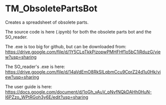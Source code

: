 # TM_ObsoletePartsBot
Creates a spreadsheet of obsolete parts.

The source code is here (.ipynb) for both the obsolete parts bot and the SO_reader.


The .exe is too big for github, but can be downloaded from:
https://drive.google.com/file/d/1Y5CLqTkkPjzopwPMHFHf1o5bC1iRduzG/view?usp=sharing


The SO_reader's .exe is here:
https://drive.google.com/file/d/14aVdEmO8RkSILqbmCcu9CprZ24d1u0Hk/view?usp=sharing

The user guide is here:
https://docs.google.com/document/d/1oGh_vAuV_pNvfNQkDAHh0HuN-l6PZzo_WPtRGoh3y6E/edit?usp=sharing

